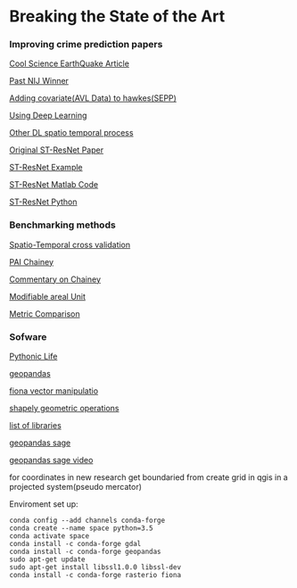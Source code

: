 # Breaking the State of the Art

### Improving crime prediction papers

[Cool Science EarthQuake Article](https://www.nature.com/articles/s41586-018-0438-y)

[Past NIJ Winner](https://arxiv.org/pdf/1801.02858.pdf)

[Adding covariate(AVL Data) to hawkes(SEPP)](https://arxiv.org/pdf/1708.03579.pdf)

[Using Deep Learning](https://arxiv.org/abs/1711.08833v1)

[Other DL spatio temporal process](https://arxiv.org/pdf/1705.09851.pdf)

[Original ST-ResNet Paper](https://arxiv.org/abs/1611.02155)

[ST-ResNet Example](https://arxiv.org/pdf/1610.00081.pdf)

[ST-ResNet Matlab Code](https://github.com/feichtenhofer/st-resnet)

[ST-ResNet Python](https://github.com/lucktroy/DeepST/blob/master/deepst/models/STResNet.py)

### Benchmarking methods

[Spatio-Temporal cross validation ](https://arxiv.org/pdf/1801.02858.pdf)

[PAI Chainey](https://www.e-education.psu.edu/geog884/sites/www.e-education.psu.edu.geog884/files/image/lesson2/Chainey%20et%20al.%20(2008).pdf)

[Commentary on Chainey](http://discovery.ucl.ac.uk/106216/)

[Modifiable areal Unit](https://www.ncjrs.gov/App/Publications/abstract.aspx?ID=272536)

[Metric Comparison](https://www.tandfonline.com/doi/abs/10.1080/07418825.2014.904393)

### Sofware

[Pythonic Life](https://kjordahl.github.io/SciPy-Tutorial-2015/#1)

[geopandas](http://geopandas.org/)

[fiona vector manipulatio](http://toblerity.org/fiona/)

[shapely geometric operations](https://shapely.readthedocs.io/en/latest/)

[list of libraries](https://carsonfarmer.com/2013/07/essential-python-geo-libraries/)

[geopandas sage](http://nbviewer.jupyter.org/github/jorisvandenbossche/talks/blob/master/2017_EuroScipy_geopandas/geopandas_demo.ipynb)

[geopandas sage video](https://archive.fosdem.org/2018/schedule/event/geopandas/)

for coordinates in new research get boundaried from create grid in qgis in a projected system(pseudo mercator)

Enviroment set up:
```
conda config --add channels conda-forge
conda create --name space python=3.5
conda activate space
conda install -c conda-forge gdal
conda install -c conda-forge geopandas
sudo apt-get update
sudo apt-get install libssl1.0.0 libssl-dev
conda install -c conda-forge rasterio fiona
 ```
